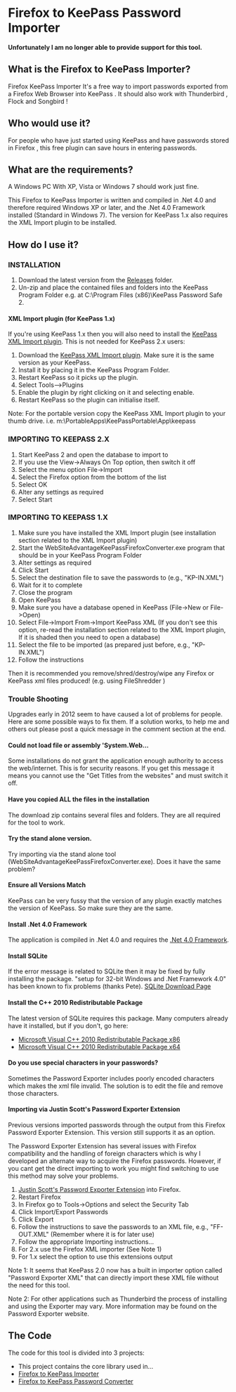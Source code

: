 # Firefox to KeePass Password Importer

**Unfortunately I am no longer able to provide support for this tool.**

## What is the Firefox to KeePass Importer?
Firefox KeePass Importer
It's a free way to import passwords exported from a Firefox Web Browser into KeePass . It should also work with Thunderbird , Flock and Songbird !

## Who would use it?
For people who have just started using KeePass and have passwords stored in Firefox , this free plugin can save hours in entering passwords.

## What are the requirements?
A Windows PC With XP, Vista or Windows 7 should work just fine.

This Firefox to KeePass Importer is written and compiled in .Net 4.0 and therefore required Windows XP or later, and the .Net 4.0 Framework installed (Standard in Windows 7). The version for KeePass 1.x also requires the XML Import plugin to be installed.

## How do I use it?
### INSTALLATION
1. Download the latest version from the [Releases](https://github.com/Tiggerito/WebSiteAdvantage.KeePass.Firefox.Importer/tree/master/Releases/) folder.
1. Un-zip and place the contained files and folders into the KeePass Program Folder e.g. at C:\Program Files (x86)\KeePass Password Safe 2.
#### XML Import plugin (for KeePass 1.x)
If you're using KeePass 1.x then you will also need to install the [KeePass XML Import plugin](https://keepass.info/plugins.html#xmlimport). This is not needed for KeePass 2.x users:

1. Download the [KeePass XML Import plugin](https://keepass.info/plugins.html#xmlimport). Make sure it is the same version as your KeePass.
1. Install it by placing it in the KeePass Program Folder.
1. Restart KeePass so it picks up the plugin.
1. Select Tools-->Plugins
1. Enable the plugin by right clicking on it and selecting enable.
1. Restart KeePass so the plugin can initialise itself.

Note: For the portable version copy the KeePass XML Import plugin to your thumb drive. i.e. m:\PortableApps\KeePassPortable\App\keepass

### IMPORTING TO KEEPASS 2.X
1. Start KeePass 2 and open the database to import to
1. If you use the View->Always On Top option, then switch it off
1. Select the menu option File->Import
1. Select the Firefox option from the bottom of the list
1. Select OK
1. Alter any settings as required
1. Select Start

### IMPORTING TO KEEPASS 1.X
1. Make sure you have installed the XML Import plugin (see installation section related to the XML Import plugin)
1. Start the WebSiteAdvantageKeePassFirefoxConverter.exe program that should be in your KeePass Program Folder
1. Alter settings as required
1. Click Start
1. Select the destination file to save the passwords to (e.g., "KP-IN.XML")
1. Wait for it to complete
1. Close the program
1. Open KeePass
1. Make sure you have a database opened in KeePass (File->New or File->Open)
1. Select File->Import From->Import KeePass XML (If you don't see this option, re-read the installation section related to the XML Import plugin, If it is shaded then you need to open a database)
1. Select the file to be imported (as prepared just before, e.g., "KP-IN.XML")
1. Follow the instructions

Then it is recommended you remove/shred/destroy/wipe any Firefox or KeePass xml files produced! (e.g. using FileShredder )

### Trouble Shooting
Upgrades early in 2012 seem to have caused a lot of problems for people. Here are some possible ways to fix them. If a solution works, to help me and others out please post a quick message in the comment section at the end.

#### Could not load file or assembly 'System.Web...
Some installations do not grant the application enough authority to access the web/internet. This is for security reasons. If you get this message it means you cannot use the "Get Titles from the websites" and must switch it off.

#### Have you copied ALL the files in the installation
The download zip contains several files and folders. They are all required for the tool to work.

#### Try the stand alone version.
Try importing via the stand alone tool (WebSiteAdvantageKeePassFirefoxConverter.exe). Does it have the same problem?

#### Ensure all Versions Match
KeePass can be very fussy that the version of any plugin exactly matches the version of KeePass. So make sure they are the same.

#### Install .Net 4.0 Framework
The application is compiled in .Net 4.0 and requires the [.Net 4.0 Framework](https://www.microsoft.com/en-us/download/details.aspx?id=17718).

#### Install SQLite
If the error message is related to SQLite then it may be fixed by fully installing the package. "setup for 32-bit Windows and .Net Framework 4.0" has been known to fix problems (thanks Pete).
[SQLite Download Page](http://system.data.sqlite.org/index.html/doc/trunk/www/downloads.wiki)

#### Install the C++ 2010 Redistributable Package
The latest version of SQLite requires this package. Many computers already have it installed, but if you don't, go here:
* [Microsoft Visual C++ 2010 Redistributable Package x86](https://www.microsoft.com/en-us/download/details.aspx?id=5555)
* [Microsoft Visual C++ 2010 Redistributable Package x64](https://www.microsoft.com/en-us/download/details.aspx?id=14632)

#### Do you use special characters in your passwords?
Sometimes the Password Exporter includes poorly encoded characters which makes the xml file invalid. The solution is to edit the file and remove those characters.

#### Importing via Justin Scott's Password Exporter Extension
Previous versions imported passwords through the output from this Firefox Password Exporter Extension. This version still supports it as an option.

The Password Exporter Extension has several issues with Firefox compatibility and the handling of foreign characters which is why I developed an alternate way to acquire the Firefox passwords. However, if you cant get the direct importing to work you might find switching to use this method may solve your problems.

1. [Justin Scott's Password Exporter Extension](https://addons.mozilla.org/en-US/firefox/addon/password-exporter/) into Firefox.
1. Restart Firefox
1. In Firefox go to Tools->Options and select the Security Tab
1. Click Import/Export Passwords
1. Click Export
1. Follow the instructions to save the passwords to an XML file, e.g., "FF-OUT.XML" (Remember where it is for later use)
1. Follow the appropriate Importing instructions...
1. For 2.x use the Firefox XML importer (See Note 1)
1. For 1.x select the option to use this extensions output

Note 1: It seems that KeePass 2.0 now has a built in importer option called "Password Exporter XML" that can directly import these XML file without the need for this tool.

Note 2: For other applications such as Thunderbird the process of installing and using the Exporter may vary. More information may be found on the Password Exporter website.

## The Code
The code for this tool is divided into 3 projects:

* This project contains the core library used in...
* [Firefox to KeePass Importer](https://github.com/Tiggerito/WebSiteAdvantage.KeePass.Firefox.Importer)
* [Firefox to KeePass Password Converter](https://github.com/Tiggerito/WebSiteAdvantage.KeePass.Firefox.Converter)
